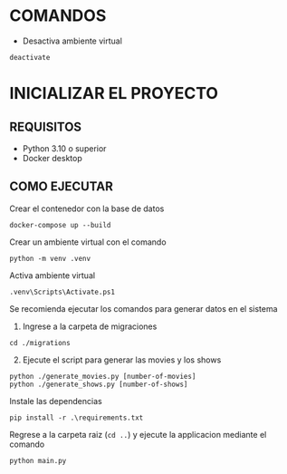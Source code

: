 # COMANDOS

- Desactiva ambiente virtual

```shell
deactivate
```

# INICIALIZAR EL PROYECTO

## REQUISITOS

- Python 3.10 o superior
- Docker desktop

## COMO EJECUTAR

Crear el contenedor con la base de datos

```shell
docker-compose up --build
```

Crear un ambiente virtual con el comando

```shell
python -m venv .venv
```

Activa ambiente virtual

```shell
.venv\Scripts\Activate.ps1
```

Se recomienda ejecutar los comandos para generar datos en el sistema

1. Ingrese a la carpeta de migraciones

```shell
cd ./migrations
```

2. Ejecute el script para generar las movies y los shows

```shell
python ./generate_movies.py [number-of-movies]
python ./generate_shows.py [number-of-shows]
```

Instale las dependencias 
``` shell 
pip install -r .\requirements.txt
```
Regrese a la carpeta raiz (`cd ..`) y ejecute la applicacion mediante el comando

```shell
python main.py
```
